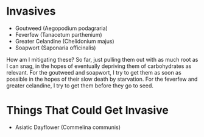 # Invasives
- Goutweed (Aegopodium podagraria)
- Feverfew (Tanacetum parthenium)
- Greater Celandine (Chelidonium majus)
- Soapwort (Saponaria officinalis)

How am I mitigating these? So far, just pulling them out with as much root as I can snag, in the hopes of eventually depriving them of carbohydrates as relevant. For the goutweed and soapwort, I try to get them as soon as possible in the hopes of their slow death by starvation. For the feverfew and greater celandine, I try to get them before they go to seed. 

# Things That Could Get Invasive
- Asiatic Dayflower (Commelina communis)
